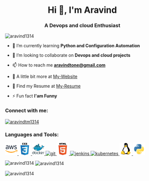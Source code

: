 <h1 align="center">Hi 👋, I'm Aravind</h1>
<h3 align="center">A Devops and cloud Enthusiast</h3>

<p align="left"> <img src="https://komarev.com/ghpvc/?username=aravind1314&label=Profile%20views&color=0e75b6&style=flat" alt="aravind1314" /> </p>

- 🌱 I’m currently learning **Python and Configuration Automation**

- 👯 I’m looking to collaborate on **Devops and cloud projects**

- 📫 How to reach me **aravindtone@gmail.com**

- 📄 A little bit more at [My-Website](http://43.205.175.145:3000/)

- 📄 Find my Resume at [My-Resume](https://drive.google.com/file/d/1EitnJA9I0YmqXYxz5lPf8T9Wm6zrH2uM/view)

- ⚡ Fun fact **I'am Funny**

<h3 align="left">Connect with me:</h3>
<p align="left">
<a href="https://twitter.com/aravindtm1314" target="blank"><img align="center" src="https://raw.githubusercontent.com/rahuldkjain/github-profile-readme-generator/master/src/images/icons/Social/twitter.svg" alt="aravindtm1314" height="30" width="40" /></a>
</p>

<h3 align="left">Languages and Tools:</h3>
<p align="left"> <a href="https://aws.amazon.com" target="_blank" rel="noreferrer"> <img src="https://raw.githubusercontent.com/devicons/devicon/master/icons/amazonwebservices/amazonwebservices-original-wordmark.svg" alt="aws" width="40" height="40"/> </a> <a href="https://www.w3schools.com/css/" target="_blank" rel="noreferrer"> <img src="https://raw.githubusercontent.com/devicons/devicon/master/icons/css3/css3-original-wordmark.svg" alt="css3" width="40" height="40"/> </a> <a href="https://www.docker.com/" target="_blank" rel="noreferrer"> <img src="https://raw.githubusercontent.com/devicons/devicon/master/icons/docker/docker-original-wordmark.svg" alt="docker" width="40" height="40"/> </a> <a href="https://git-scm.com/" target="_blank" rel="noreferrer"> <img src="https://www.vectorlogo.zone/logos/git-scm/git-scm-icon.svg" alt="git" width="40" height="40"/> </a> <a href="https://www.w3.org/html/" target="_blank" rel="noreferrer"> <img src="https://raw.githubusercontent.com/devicons/devicon/master/icons/html5/html5-original-wordmark.svg" alt="html5" width="40" height="40"/> </a> <a href="https://www.jenkins.io" target="_blank" rel="noreferrer"> <img src="https://www.vectorlogo.zone/logos/jenkins/jenkins-icon.svg" alt="jenkins" width="40" height="40"/> </a> <a href="https://kubernetes.io" target="_blank" rel="noreferrer"> <img src="https://www.vectorlogo.zone/logos/kubernetes/kubernetes-icon.svg" alt="kubernetes" width="40" height="40"/> </a> <a href="https://www.linux.org/" target="_blank" rel="noreferrer"> <img src="https://raw.githubusercontent.com/devicons/devicon/master/icons/linux/linux-original.svg" alt="linux" width="40" height="40"/> </a> <a href="https://www.python.org" target="_blank" rel="noreferrer"> <img src="https://raw.githubusercontent.com/devicons/devicon/master/icons/python/python-original.svg" alt="python" width="40" height="40"/> </a> </p>

<p><img align="left" src="https://github-readme-stats.vercel.app/api/top-langs?username=aravind1314&show_icons=true&locale=en&layout=compact" alt="aravind1314" /></p>

<p>&nbsp;<img align="center" src="https://github-readme-stats.vercel.app/api?username=aravind1314&show_icons=true&locale=en" alt="aravind1314" /></p>

<p><img align="center" src="https://github-readme-streak-stats.herokuapp.com/?user=aravind1314&" alt="aravind1314" /></p>

